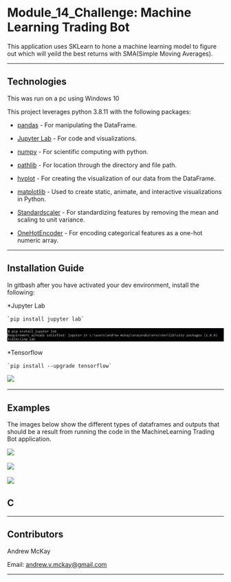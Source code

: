 # Module_14_Challenge: Machine Learning Trading Bot

This application uses SKLearn to hone a machine learning model to figure out which will yeild the best returns with SMA(Simple Moving Averages).

---

## Technologies


This was run on a pc using Windows 10

This project leverages python 3.8.11 with the following packages:


* [pandas](https://pandas.pydata.org/docs) - For manipulating the DataFrame.

* [Jupyter Lab](https://jupyterlab.readthedocs.io.en/stable) - For code and visualizations.

* [numpy](https://numpy.org/install/) - For scientific computing with python.

* [pathlib](https://docs.python.org/3/library/pathlib.html) - For location through the directory and file path.

* [hvplot](https://hvplot.holoviz.org/user_guide/Introduction.html) - For creating the visualization of our data from the DataFrame.

* [matplotlib](https://matplotlib.org/) - Used to create static, animate, and interactive visualizations in Python.

* [Standardscaler](https://scikit-learn.org/stable/modules/generated/sklearn.preprocessing.StandardScaler.html) - For standardizing features by removing the mean and scaling to unit variance.

* [OneHotEncoder](https://scikit-learn.org/stable/modules/generated/sklearn.preprocessing.OneHotEncoder.html) - For encoding categorical features as a one-hot numeric array.

---

## Installation Guide

In gitbash after you have activated your dev environment, install the following:

*Jupyter Lab

    `pip install jupyter lab`
    
![install juypter lab](./images/install_jupyterlab.JPG)

*Tensorflow

    `pip install --upgrade tensorflow`
    
![](./images/install_tensorflow.JPG)



---

## Examples

The images below show the different types of dataframes and outputs that should be a result from running the code in the MachineLearning Trading Bot application.


![](./images/strategy_re)

![](./images/)

![](./images/)


## C

---

## Contributors

Andrew McKay

Email: andrew.v.mckay@gmail.com

---
